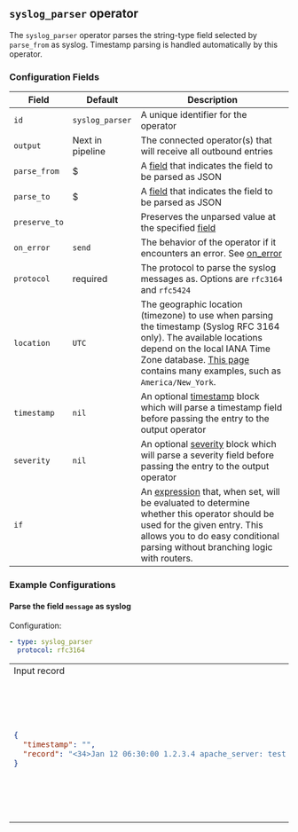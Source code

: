 ## `syslog_parser` operator

The `syslog_parser` operator parses the string-type field selected by `parse_from` as syslog. Timestamp parsing is handled automatically by this operator.

### Configuration Fields

| Field         | Default          | Description                                                                                                                                                                                                                              |
| ---           | ---              | ---                                                                                                                                                                                                                                      |
| `id`          | `syslog_parser`  | A unique identifier for the operator                                                                                                                                                                                                     |
| `output`      | Next in pipeline | The connected operator(s) that will receive all outbound entries                                                                                                                                                                         |
| `parse_from`  | $                | A [field](/docs/types/field.md) that indicates the field to be parsed as JSON                                                                                                                                                            |
| `parse_to`    | $                | A [field](/docs/types/field.md) that indicates the field to be parsed as JSON                                                                                                                                                            |
| `preserve_to` |                  | Preserves the unparsed value at the specified [field](/docs/types/field.md)                                                                                                                                                              |
| `on_error`    | `send`           | The behavior of the operator if it encounters an error. See [on_error](/docs/types/on_error.md)                                                                                                                                          |
| `protocol`    | required         | The protocol to parse the syslog messages as. Options are `rfc3164` and `rfc5424`                                                                                                                                                        |
| `location`    | `UTC`            | The geographic location (timezone) to use when parsing the timestamp (Syslog RFC 3164 only). The available locations depend on the local IANA Time Zone database. [This page](https://en.wikipedia.org/wiki/List_of_tz_database_time_zones) contains many examples, such as `America/New_York`. |
| `timestamp`   | `nil`            | An optional [timestamp](/docs/types/timestamp.md) block which will parse a timestamp field before passing the entry to the output operator                                                                                               |
| `severity`    | `nil`            | An optional [severity](/docs/types/severity.md) block which will parse a severity field before passing the entry to the output operator                                                                                                  |
| `if`          |                  | An [expression](/docs/types/expression.md) that, when set, will be evaluated to determine whether this operator should be used for the given entry. This allows you to do easy conditional parsing without branching logic with routers. |

### Example Configurations


#### Parse the field `message` as syslog

Configuration:
```yaml
- type: syslog_parser
  protocol: rfc3164
```

<table>
<tr><td> Input record </td> <td> Output record </td></tr>
<tr>
<td>

```json
{
  "timestamp": "",
  "record": "<34>Jan 12 06:30:00 1.2.3.4 apache_server: test message"
}
```

</td>
<td>

```json
{
  "timestamp": "2020-01-12T06:30:00Z",
  "record": {
    "appname": "apache_server",
    "facility": 4,
    "hostname": "1.2.3.4",
    "message": "test message",
    "msg_id": null,
    "priority": 34,
    "proc_id": null,
    "severity": 2
  }
}
```

</td>
</tr>
</table>
